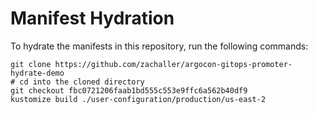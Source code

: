 # Manifest Hydration

To hydrate the manifests in this repository, run the following commands:

```shell
git clone https://github.com/zachaller/argocon-gitops-promoter-hydrate-demo
# cd into the cloned directory
git checkout fbc0721206faab1bd555c553e9ffc6a562b40df9
kustomize build ./user-configuration/production/us-east-2
```

